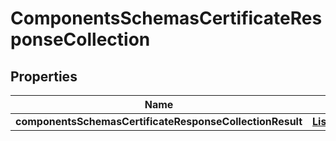# ComponentsSchemasCertificateResponseCollection

## Properties
Name | Type | Description | Notes
------------ | ------------- | ------------- | -------------
**componentsSchemasCertificateResponseCollectionResult** | [**List&lt;ZoneAuthenticatedOriginPull&gt;**](ZoneAuthenticatedOriginPull.md) |  |  [optional]

